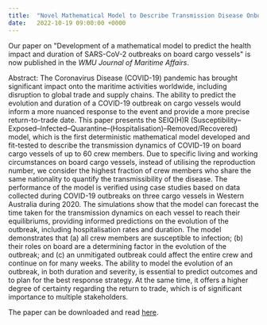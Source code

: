 ```yaml
---
title:  "Novel Mathematical Model to Describe Transmission Disease Onboard Cargo Vessels Published in *WMU Journal of Maritime Affairs*"
date:   2022-10-19 09:00:00 +0000
---
```


Our paper on "Development of a mathematical model to predict the health impact and duration of SARS-CoV-2 outbreaks on board cargo vessels" is now published in the *WMU Journal of Maritime Affairs*.

Abstract: The Coronavirus Disease (COVID-19) pandemic has brought significant impact onto the maritime activities worldwide, including disruption to global trade and supply chains. The ability to predict the evolution and duration of a COVID-19 outbreak on cargo vessels would inform a more nuanced response to the event and provide a more precise return-to-trade date. This paper presents the SEIQ(H)R (Susceptibility–Exposed–Infected–Quarantine–(Hospitalisation)–Removed/Recovered) model, which is the first deterministic mathematical model developed and fit-tested to describe the transmission dynamics of COVID-19 on board cargo vessels of up to 60 crew members. Due to specific living and working circumstances on board cargo vessels, instead of utilising the reproduction number, we consider the highest fraction of crew members who share the same nationality to quantify the transmissibility of the disease. The performance of the model is verified using case studies based on data collected during COVID-19 outbreaks on three cargo vessels in Western Australia during 2020. The simulations show that the model can forecast the time taken for the transmission dynamics on each vessel to reach their equilibriums, providing informed predictions on the evolution of the outbreak, including hospitalisation rates and duration. The model demonstrates that (a) all crew members are susceptible to infection; (b) their roles on board are a determining factor in the evolution of the outbreak; and (c) an unmitigated outbreak could affect the entire crew and continue on for many weeks. The ability to model the evolution of an outbreak, in both duration and severity, is essential to predict outcomes and to plan for the best response strategy. At the same time, it offers a higher degree of certainty regarding the return to trade, which is of significant importance to multiple stakeholders.


<!--- 
\[Updated\]: The paper is now published and can be downloaded [here](https://doi.org/10.1109/MELECON53508.2022.9843099).
--->
The paper can be downloaded and read [here](https://doi.org/10.1007/s13437-022-00291-1).

